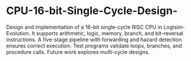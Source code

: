 # CPU-16-bit-Single-Cycle-Design-
Design and implementation of a 16-bit single-cycle RISC CPU in Logisim-Evolution. It supports arithmetic, logic, memory, branch, and bit-reversal instructions. A five-stage pipeline with forwarding and hazard detection ensures correct execution. Test programs validate loops, branches, and procedure calls. Future work explores multi-cycle designs.
